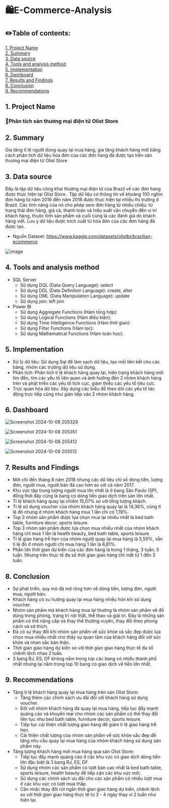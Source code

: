# 🛍E-Commerce-Analysis

## ✏️Table of contents:
[1. Project Name](#1-project-name)  
[2. Summary](#2-summary)  
[3. Data source](#3-data-source)  
[4. Tools and analysis method](#4-tools-and-analysis-method)  
[5. Implementation](#5-implementation)  
[6. Dashboard](#6-dashboard)  
[7. Results and Findings](#7-results-and-findings)  
[8. Conclusion](#8-conclusion)  
[9. Recommendations](#9-recommendations)

## 1. Project Name  
### 📍Phân tích sàn thương mại điện tử Olist Store

## 2. Summary
Gia tăng tỉ lệ người dùng quay lại mua hàng, gia tăng khách hàng mới bằng cách phân tích dữ liệu hóa đơn của các đơn hàng đã được tạo trên sàn thương mại điện tử Olist Store

## 3. Data source  
Đây là tập dữ liệu công khai thương mại điện tử của Brazil về các đơn hàng được thực hiện tại Olist Store . Tập dữ liệu có thông tin về khoảng 100 nghìn đơn hàng từ năm 2016 đến năm 2018 được thực hiện tại nhiều thị trường ở Brazil. Các tính năng của nó cho phép xem đơn hàng từ nhiều chiều: từ trạng thái đơn hàng, giá cả, thanh toán và hiệu suất vận chuyển đến vị trí khách hàng, thuộc tính sản phẩm và cuối cùng là các đánh giá do khách hàng viết. Lưu ý dữ liệu được trích xuất từ hóa đơn của các đơn hàng đã được tạo.
  * Nguồn Dataset: https://www.kaggle.com/datasets/olistbr/brazilian-ecommerce

![image](https://github.com/user-attachments/assets/da1593e1-72e9-4800-93ff-9b6809728b4f)

## 4. Tools and analysis method  
- SQL Server
  * Sử dụng DQL (Data Query Language): select
  * Sử dụng DDL (Data Definition Language): create, alter
  * Sử dụng DML (Data Manipulation Language): update
  * Sử dụng join: left join
- Power BI
  * Sử dụng Aggregate Functions (Hàm tổng hợp): 
  * Sử dụng Logical Functions (Hàm điều kiện):
  * Sử dụng Time Intelligence Functions (Hàm thời gian):
  * Sử dụng Filter Functions (Hàm lọc):
  * Sử dụng Mathematical Functions (Hàm toán học):

## 5. Implementation  
- Xử lý dữ liệu: Sử dụng Sql để làm sạch dữ liệu, tạo mối liên kết cho các bảng, nhóm các trường dữ liệu sử dụng.
- Phân tích: Phân tích tỉ lệ khách hàng quay lại, hiện trạng khách hàng mới tìm đến, tìm các yếu tố liên quan và ảnh hưởng đến 2 nhóm khách hàng trên và phát triển các yếu tố tích cực, giảm thiểu các yếu tố tiêu cực.
- Trực quan hóa dữ liệu: Xây dựng các biểu đồ theo dõi các yếu tố tác động trực tiếp cũng như gián tiếp vào 2 nhóm khách hàng.
 
## 6. Dashboard
![Screenshot 2024-10-08 205329](https://github.com/user-attachments/assets/3fc4992a-bcf9-4eb1-8081-b56dced90985)

![Screenshot 2024-10-08 205351](https://github.com/user-attachments/assets/dbe57118-b020-47d8-bc85-49869ad722da)

![Screenshot 2024-10-08 205412](https://github.com/user-attachments/assets/5a3d2baf-e094-40c3-abbf-faabaaa4d997)

![Screenshot 2024-10-08 205512](https://github.com/user-attachments/assets/fcf74d97-be04-4482-9e8a-a3adc826f5d5)



## 7. Results and Findings 
- Mới chỉ đến tháng 8 năm 2018 nhưng các dữ liệu chỉ số dòng tiền, lượng đơn, người mua, người bán đã cao hơn so với cả năm 2017.
- Khu vực tập trung lượng người mua lớn nhất là ở bang São Paulo (SP), đồng thời đây cũng là bang có dòng tiền giao dịch trên sàn lớn nhất.
- Tỉ lệ khách hàng quay lại chiếm 15,07% so với tổng lượng khách.
- Tỉ lệ sử dụng voucher của nhóm khách hàng quay lại là 14,36%, cũng tỉ lệ đó nhưng ở nhóm khách hàng mua 1 lần chỉ có 1,19%.
- Top 3 nhóm sản phẩm được lựa chọn mua lại nhiều nhất là bed bath table, furniture decor, sports leisure.
- Top 3 nhóm sản phẩm được lựa chọn mua nhiều nhất của nhóm khách hàng chỉ mua 1 lần là health beauty, bed bath table, sports leisure.
- Tỉ lệ giao hàng trễ hẹn của nhóm người quay lại mua hàng là 5,59%, vẫn tỉ lệ đó ở nhóm người chỉ mua hàng 1 lần là 6,81%.
- Phần lớn thời gian dự kiến của các đơn hàng là trong 1 tháng, 3 tuần, 5 tuần. Nhưng trên thực tế đa số thời gian giao hàng chỉ mất từ 1 đến 3 tuần.
## 8. Conclusion  
- Sự phát triển, quy mô đã mở rộng hơn về dòng tiền, lượng đơn, người mua, người bán.
- Khách hàng có xu hướng quay lại mua hàng nhiều hơn khi sử dụng voucher.
- Nhóm sản phẩm mà khách hàng mua lại thường là nhóm sản phẩm về đồ dùng trong phòng, trang trí nội thất, thể thao và giải trí. Đây là những sản phẩm có thể nâng cấp và thay thế thường xuyên, thay đổi theo phong cách và sở thích.
- Đã có sự thay đổi khi nhóm sản phẩm về sức khỏe và sắc đẹp được lựa chọn mua nhiều nhất cho thấy sự quan tâm của khách hàng đối với sức khỏe và nhan sắc bản thân.
- Thời gian giao hàng dự kiến so với thời gian giao hàng thực tế đa số chênh lệch nhau 2 tuần.
- 3 bang RJ, ES, DF không nằm trong top các bang có nhiều thành phố nhất nhưng lại nằm trong top 10 bang có giao dịch về tiền lớn nhất.
## 9. Recommendations
- Tăng tỉ lệ khách hàng quay lại mua hàng trên sàn Olist Store:
   * Tăng thêm các chính sách ưu đãi đối với khách hàng sử dụng voucher.
   * Đối với nhóm khách hàng đã quay lại mua hàng, tiếp tục đẩy mạnh quảng cáo và khuyến mại cho nhóm các sản phẩm có thể thay đổi liên tục như bed bath table, furniture decor, sports leisure.
   * Tiếp tục cải thiện chất lượng giao hàng để giảm tỉ lệ giao hàng trễ hẹn.
   * Cải thiện chất lượng của nhóm sản phẩm về sức khỏe sắc đẹp để tăng nhu cầu quay lại mua hàng của nhóm khách hàng sử dụng sản phẩm này.
- Tăng lượng khách hàng mới mua hàng qua sàn Olist Store:
   * Tiếp tục đẩy mạnh quảng cáo ở các khu vực có giao dịch dòng tiền lớn đặc biệt là 3 bang RJ, ES, DF
   * Sử dụng nhóm các sản phẩm có lượt bán cao nhất là bed bath table, sports leisure, health beauty để tiếp cận các khu vực mới.
   * Sử dụng các chính sách ưu đãi cho các sản phẩm có nhiều lượt mua ở các khu vực có lượt mua thấp.
   * Cân nhắc thay đổi rút ngắn thời gian giao hàng dự kiến, chênh lệch so với thời gian giao hàng thực tế từ 3 - 4 ngày thay vì 2 tuần như hiện tại.
